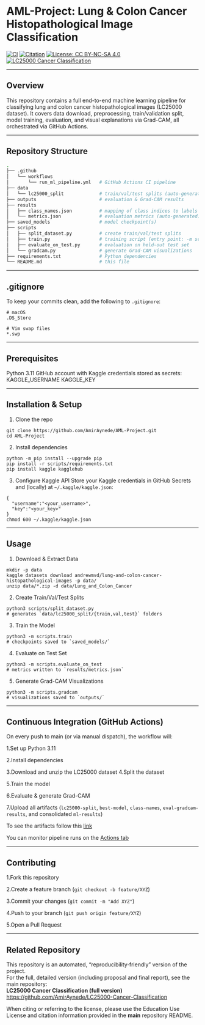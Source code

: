 # AML-Project: Lung & Colon Cancer Histopathological Image Classification

[![CI](https://github.com/AmirAynede/AML-Project/actions/workflows/run_ml_pipeline.yml/badge.svg)]()
[![Citation](https://img.shields.io/badge/Citation-CFF-lightgrey?style=flat-square&logo=academia&logoColor=black)](https://github.com/AmirAynede/LC25000-Cancer-Classification/blob/main/CITATION.cff)
[![License: CC BY-NC-SA 4.0](https://img.shields.io/badge/License-CC--BY--NC--SA--4.0-orange?style=flat-square&logo=creativecommons&logoColor=white)](https://github.com/AmirAynede/LC25000-Cancer-Classification/blob/main/LICENSE.md)
[![LC25000 Cancer Classification](https://img.shields.io/badge/LC25000%20Cancer%20Classification-Main%20Repository-blue?style=flat-square&logo=github&logoColor=white)](https://github.com/AmirAynede/LC25000-Cancer-Classification/edit/main/README.md)




---
## Overview

This repository contains a full end-to-end machine learning pipeline for classifying lung and colon cancer histopathological images (LC25000 dataset). It covers data download, preprocessing, train/validation split, model training, evaluation, and visual explanations via Grad-CAM, all orchestrated via GitHub Actions.

---

## Repository Structure
```bash
.
├── .github
│   └── workflows
│       └── run_ml_pipeline.yml   # GitHub Actions CI pipeline
├── data
│   └── lc25000_split             # train/val/test splits (auto-generated)
├── outputs                       # evaluation & Grad-CAM results
├── results
│   ├── class_names.json          # mapping of class indices to labels
│   └── metrics.json              # evaluation metrics (auto-generated)
├── saved_models                  # model checkpoint(s)
├── scripts
│   ├── split_dataset.py          # create train/val/test splits
│   ├── train.py                  # training script (entry point: -m scripts.train)
│   ├── evaluate_on_test.py       # evaluation on held-out test set
│   └── gradcam.py                # generate Grad-CAM visualizations
├── requirements.txt              # Python dependencies
└── README.md                     # this file
```
---

## .gitignore

To keep your commits clean, add the following to `.gitignore`:

```gitignore
# macOS
.DS_Store

# Vim swap files
*.swp
```
---

## Prerequisites

Python 3.11
GitHub account with Kaggle credentials stored as secrets:
KAGGLE_USERNAME
KAGGLE_KEY

---

## Installation & Setup

1. Clone the repo
```
git clone https://github.com/AmirAynede/AML-Project.git
cd AML-Project
```
2. Install dependencies
```
python -m pip install --upgrade pip
pip install -r scripts/requirements.txt
pip install kaggle kagglehub

```
3. Configure Kaggle API
Store your Kaggle credentials in GitHub Secrets and (locally) at `~/.kaggle/kaggle.json`:

```
{
  "username":"<your_username>",
  "key":"<your_key>"
}
chmod 600 ~/.kaggle/kaggle.json

```
---

## Usage

1. Download & Extract Data
```
mkdir -p data
kaggle datasets download andrewmvd/lung-and-colon-cancer-histopathological-images -p data/
unzip data/*.zip -d data/Lung_and_Colon_Cancer

```
2. Create Train/Val/Test Splits
```
python3 scripts/split_dataset.py
# generates `data/lc25000_split/{train,val,test}` folders
```
3. Train the Model
```
python3 -m scripts.train
# checkpoints saved to `saved_models/`
```
4. Evaluate on Test Set
```
python3 -m scripts.evaluate_on_test
# metrics written to `results/metrics.json`

```
5. Generate Grad-CAM Visualizations
```
python3 -m scripts.gradcam
# visualizations saved to `outputs/`
```
---

## Continuous Integration (GitHub Actions)
On every push to main (or via manual dispatch), the workflow will:

1.Set up Python 3.11

2.Install dependencies

3.Download and unzip the LC25000 dataset
4.Split the dataset

5.Train the model

6.Evaluate & generate Grad-CAM

7.Upload all artifacts (`lc25000-split`, `best-model`, `class-names`, `eval-gradcam-results`, and consolidated `ml-results`)

To see the artifacts follow this [link](https://github.com/AmirAynede/AML-Project/actions/runs/16198342699)

You can monitor pipeline runs on the [Actions tab](https://github.com/AmirAynede/AML-Project/actions)

---

## Contributing
1.Fork this repository

2.Create a feature branch (`git checkout -b feature/XYZ`)

3.Commit your changes (`git commit -m "Add XYZ"`)

4.Push to your branch (`git push origin feature/XYZ`)

5.Open a Pull Request

---

## Related Repository

This repository is an automated, “reproducibility‐friendly” version of the project.  
For the full, detailed version (including proposal and final report), see the main repository:  
**LC25000 Cancer Classification (full version)**  
https://github.com/AmirAynede/LC25000-Cancer-Classification

When citing or referring to the license, please use the Education Use License and citation information provided in the **main** repository README.





